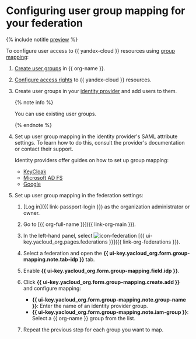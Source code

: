 # Configuring user group mapping for your federation

{% include notitle [preview](../../_includes/note-preview-by-request.md) %}

To configure user access to {{ yandex-cloud }} resources using [group mapping](../concepts/add-federation.md#group-mapping):

1. [Create user groups](#create-group) in {{ org-name }}.
1. [Configure access rights](#access) to {{ yandex-cloud }} resources.
1. Create user groups in your [identity provider](../concepts/add-federation.md#federation-usage) and add users to them.

   {% note info %}

   You can use existing user groups.

   {% endnote %}

1. Set up user group mapping in the identity provider's SAML attribute settings. To learn how to do this, consult the provider's documentation or contact their support.

   Identity providers offer guides on how to set up group mapping:

   * [KeyCloak](../tutorials/federations/group-mapping/keycloak.md)
   * [Microsoft AD FS](https://learn.microsoft.com/en-us/power-pages/security/authentication/saml2-settings#create-an-ad-fs-relying-party-trust)
   * [Google](https://support.google.com/a/answer/11143403?sjid=815248229840499495-EU)

1. Set up user group mapping in the federation settings:

   1. [Log in]({{ link-passport-login }}) as the organization administrator or owner.
   1. Go to [{{ org-full-name }}]({{ link-org-main }}).
   1. In the left-hand panel, select ![icon-federation](../../_assets/console-icons/vector-square.svg) [{{ ui-key.yacloud_org.pages.federations }}]({{ link-org-federations }}).
   1. Select a federation and open the **{{ ui-key.yacloud_org.form.group-mapping.note.tab-idp }}** tab.
   1. Enable **{{ ui-key.yacloud_org.form.group-mapping.field.idp }}**.
   1. Click **{{ ui-key.yacloud_org.form.group-mapping.create.add }}** and configure mapping:

      * **{{ ui-key.yacloud_org.form.group-mapping.note.group-name }}**: Enter the name of an identity provider group.
      * **{{ ui-key.yacloud_org.form.group-mapping.note.iam-group }}**: Select a {{ org-name }} group from the list.

   1. Repeat the previous step for each group you want to map.

